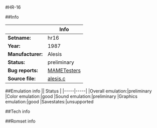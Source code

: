 #HR-16

##Info

||Info|
|-----|-----|
|**Setname:**|hr16
|**Year:**|1987
|**Manufacturer:**|Alesis
|**Status:**|preliminary
|**Bug reports:**|[MAMETesters](http://mametesters.org/view_all_set.php?type=1&temporary=y&search=alesis.c)
|**Source file:**|[alesis.c](https://github.com/mamedev/mame/blob/master/src/mess/drivers/alesis.c)

##Emulation info
|| Status |
|-----|-----|
|Overall emulation:|preliminary
|Color emulation:|good
|Sound emulation:|preliminary
|Graphics emulation:|good
|Savestates:|unsupported

##Tech info

##Romset info

<!--- START OF EDITED COMMENT DO NOT TOUCH TEXT ABOVE-->
